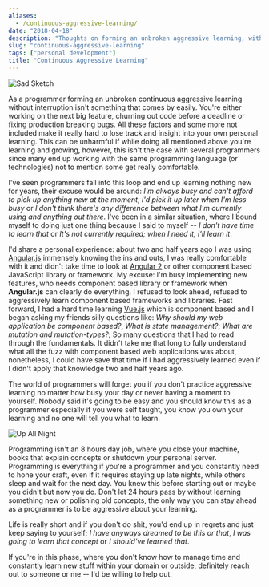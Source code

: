```yaml
---
aliases:
  - /continuous-aggressive-learning/
date: "2018-04-18"
description: "Thoughts on forming an unbroken aggressive learning; without interruption"
slug: "continuous-aggressive-learning"
tags: ["personal development"]
title: "Continuous Aggressive Learning"
---
```



![Sad Sketch][]


As a programmer forming an unbroken continuous aggressive learning without interruption isn't something that comes by easily. You're either working on the next big feature, churning out code before a deadline or fixing production breaking bugs. All these factors and some more not included make it really hard to lose track and insight into your own personal learning. This can be unharmful if while doing all mentioned above you're learning and growing, however, this isn't the case with several programmers since many end up working with the same programming language (or technologies) not to mention some get really comfortable.

I've seen programmers fall into this loop and end up learning nothing new for years, their excuse would be around: *I'm always busy and can't afford to pick up anything new at the moment*, *I'd pick it up later when I'm less busy* or *I don't think there's any difference between what I'm currently using and anything out there*. I've been in a similar situation, where I bound myself to doing just one thing because I said to myself -- *I don't have time to learn that* or *It's not currently required; when I need it, I'll learn it*.

I'd share a personal experience: about two and half years ago I was using [Angular.js][] immensely knowing the ins and outs, I was really comfortable with it and didn't take time to look at [Angular 2][] or other component based JavaScript library or framework. My excuse: I'm busy implementing new features, who needs component based library or framework when **Angular.js** can clearly do everything. I refused to look ahead, refused to aggressively learn component based frameworks and libraries. Fast forward, I had a hard time learning [Vue.js][] which is component based and I began asking my friends silly questions like: *Why should my web application be component based?*, *What is state management?*; *What are mutation and mutation-types?*; So many questions that I had to read through the fundamentals. It didn't take me that long to fully understand what all the fuzz with component based web applications was about, nonetheless, I could have save that time if I had aggressively learned even if I didn't apply that knowledge two and half years ago.

The world of programmers will forget you if you don't practice aggressive learning no matter how busy your day or never having a moment to yourself. Nobody said it's going to be easy and you should know this as a programmer especially if you were self taught, you know you own your learning and no one will tell you what to learn.


![Up All Night][]


Programming isn't an 8 hours day job, where you close your machine, books that explain concepts or shutdown your personal server. Programming is everything if you're a programmer and you constantly need to hone your craft, even if it requires staying up late nights, while others sleep and wait for the next day. You knew this before starting out or maybe you didn't but now you do. Don't let 24 hours pass by without learning something new or polishing old concepts, the only way you can stay ahead as a programmer is to be aggressive about your learning.

Life is really short and if you don't do shit, you'd end up in regrets and just keep saying to yourself; *I have anyways dreamed to be this or that*, *I was going to learn that concept* or *I should've learned that*.

If you're in this phase, where you don't know how to manage time and constantly learn new stuff within your domain or outside, definitely reach out to someone or me -- I'd be willing to help out.


  [Sad Sketch]: /static/images/2018/sad-sketch.jpg "Sad Sketch"
  [Up All Night]: /static/images/2018/up-all-night.jpg "Up All Night"
  [Angular.js]: https://angularjs.org "AngularJS — Superheroic JavaScript MVW Framework"
  [Angular 2]: https://angular.io "Angular"
  [Vue.js]: https://vuejs.org "Vue.js"